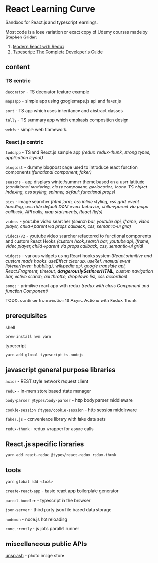 # React Learning Curve

Sandbox for React.js and typescript learnings.

Most code is a lose variation or exact copy of Udemy courses made by Stephen Grider:

1. [Modern React with Redux](https://www.udemy.com/course/react-redux)
2. [Typescript: The Complete Developer's Guide](https://www.udemy.com/course/typescript-the-complete-developers-guide)

## content

### TS centric

`decorator` - TS decorator feature example

`mapsapp` - simple app using googlemaps.js api and faker.js

`sort` - TS app which uses inheritance and abstract classes

`tally` - TS summary app which emphasis composition design

`webfw` - simple web framework.

### React.js centric

`todoapp` - TS and React.js sample app _(redux, redux-thunk, strong types, application layout)_

`blogpost` - dummy blogpost page used to introduce react function components _(functional component, faker)_

`seasons` - app displays winter/summer theme based on a user latitude _(conditional rendering, class component, geolocation, icons, TS object indexing, css styling, spinner, default functional props)_

`pics` - image searcher _(html form, css inline styling, css grid, event handling, override default DOM event behavior, child->parent via props callback, API calls, map statements, React Refs)_

`videos` - youtube video searcher _(search bar, youtube api, iframe, video player, child->parent via props callback, css, semantic-ui grid)_

`videos/v2` - youtube video searcher refactored to functional components and custom React Hooks _(custom hook,search bar, youtube api, iframe, video player, child->parent via props callback, css, semantic-ui grid)_

`widgets` - various widgets using React hooks system _(React primitive and custom made hooks, useEffect cleanup, useRef, manual event listener(event bubbling), wikipedia api, google translate api, React.Fragment, timeout, **dangerouslySetInnerHTML**, custom navigation bar, active search, api throttle, dropdown list, css accordion)_

`songs` - primitive react app with redux _(redux with class Component and function Component)_

TODO: continue from section 18 Async Actions with Redux Thunk

## prerequisites

shell

```bash
brew install nvm yarn
```

typescript

```bash
yarn add global typescript ts-nodejs
```

## javascript general purpose libraries

`axios` - REST style network request client

`redux` - in-mem store based state manager

`body-parser @types/body-parser` - http body parser middleware

`cookie-session @types/cookie-session` - http session middleware

`faker.js` - convenience library with fake data sets

`redux-thunk` - redux wrapper for async calls

## React.js specific libraries

```bash
yarn add react-redux @types/react-redux redux-thunk
```

## tools

```bash
yarn global add <tool>
```

`create-react-app` - basic react app boilerplate generator

`parcel-bundler` - typescript in the browser

`json-server` - third party json file based data storage

`nodemon` - node.js hot reloading

`concurrently` - js jobs parallel runner

## miscellaneous public APIs

[unsplash](https://unsplash.com/developers) - photo image store
